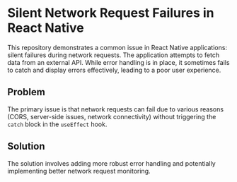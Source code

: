 # Silent Network Request Failures in React Native

This repository demonstrates a common issue in React Native applications: silent failures during network requests.  The application attempts to fetch data from an external API. While error handling is in place, it sometimes fails to catch and display errors effectively, leading to a poor user experience.

## Problem

The primary issue is that network requests can fail due to various reasons (CORS, server-side issues, network connectivity) without triggering the `catch` block in the `useEffect` hook.

## Solution

The solution involves adding more robust error handling and potentially implementing better network request monitoring.